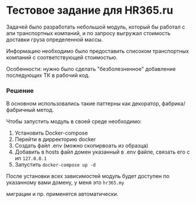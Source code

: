 # Тестовое задание для HR365.ru

Задачей было разработать небольшой модуль,
который бы работал с апи транспортных компаний, и по запросу 
выгружал стоимость доставки груза определенной массы. 

Информацию необходимо было предоставить списоком транспортных компаний с соответствующей 
стоимостью.

Особенности: нужно было сделать "безболезненное" добавление 
последующих ТК в рабочий код.

### Решение
В основном использовались такие паттерны как декоратор, 
фабрика/фабричный метод. 

Чтобы запустить модуль в своей среде необходимо:

1. Установить Docker-compose
2. Перейти в дирректорию docker
3. Создать файл .env (можно скопирвоать из образца)
4. Добавить в hosts файл домен указанный в .env файле, связать его с  ип `127.0.0.1`
4. Запустить `docker-compose up -d`

После установки всех зависимостей модуль будет доступен по указанному вами домену, 
у меня это `hr365.my`

миграции и пр. применятся автоматически.
